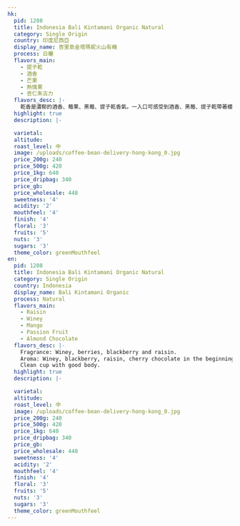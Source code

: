 ```yaml
---
hk:
  pid: 1208
  title: Indonesia Bali Kintamani Organic Natural
  category: Single Origin
  country: 印度尼西亞
  display_name: 峇里島金塔瑪妮火山有機
  process: 日曬
  flavors_main:
    - 提子乾
    - 酒香
    - 芒果
    - 熱情果
    - 杏仁朱古力
  flavors_desc: |-
    乾香是濃郁的酒香、莓果、黑莓、提子乾香氣。一入口可感受到酒香、黑莓、提子乾帶著櫻桃朱古力，中後段有芒果、熱情果並且帶有成熟蜜瓜的香甜，杏仁巧克力尾韻。乾淨口感紮實。
  highlight: true
  description: |-

  varietal:
  altitude:
  roast_level: 中
  image: /uploads/coffee-bean-delivery-hong-kong_0.jpg
  price_200g: 240
  price_500g: 420
  price_1kg: 640
  price_dripbag: 340
  price_gb:
  price_wholesale: 448
  sweetness: '4'
  acidity: '2'
  mouthfeel: '4'
  finish: '4'
  floral: '3'
  fruits: '5'
  nuts: '3'
  sugars: '3'
  theme_color: greenMouthfeel
en:
  pid: 1208
  title: Indonesia Bali Kintamani Organic Natural
  category: Single Origin
  country: Indonesia
  display_name: Bali Kintamani Organic
  process: Natural
  flavors_main:
    - Raisin
    - Winey
    - Mango
    - Passion Fruit
    - Almond Chocolate
  flavors_desc: |-
    Fragrance: Winey, berries, blackberry and raisin. 
    Aroma: Winey, blackberry, raisin, cherry chocolate in the beginning, followed by mango, passion fruit, and the sweetness of ripe melon, with an almond chocolaty finish.
    Clean cup with good body.
  highlight: true
  description: |-

  varietal:
  altitude:
  roast_level: 中
  image: /uploads/coffee-bean-delivery-hong-kong_0.jpg
  price_200g: 240
  price_500g: 420
  price_1kg: 640
  price_dripbag: 340
  price_gb:
  price_wholesale: 448
  sweetness: '4'
  acidity: '2'
  mouthfeel: '4'
  finish: '4'
  floral: '3'
  fruits: '5'
  nuts: '3'
  sugars: '3'
  theme_color: greenMouthfeel
---
```

